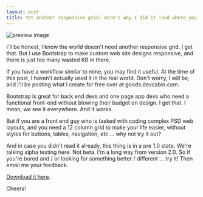 ```yaml
---
layout: post
title: Yet another responsive grid. Here's why I did it (and where you can get it).
---
```


![preview image](http://goods.devcabin.com/g-grid-1.jpg "Preview image 2")

I'll be honest, I know the world doesn't need another responsive grid. I get that. But I use Bootstrap to make custom web site designs responsive, and there is just too many wasted KB in there. 

If you have a workflow similar to mine, you may find it useful. At the time of this post, I haven't actually used it in the real world. Don't worry, I will be, and I'll be posting what I create for free over at goods.devcabin.com. 

Bootstrap is great for back end devs and one page app devs who need a functional front-end without blowing their budget on design. I get that. I mean, we see it everywhere. And it works. 

But if you are a front end guy who is tasked with coding complex PSD web layouts, and you need a 12 column grid to make your life easier, without styles for buttons, tables, navigation, etc ... why not try it out?

And in case you didn't read it already, this thing is in a pre 1.0 state. We're talking alpha testing here. Not beta. I'm a long way from version 2.0. So if you're bored and / or looking for something  better / different ... try it! Then email me your feedback. 

[Download it here](http://goods.devcabin.com).

Cheers!

